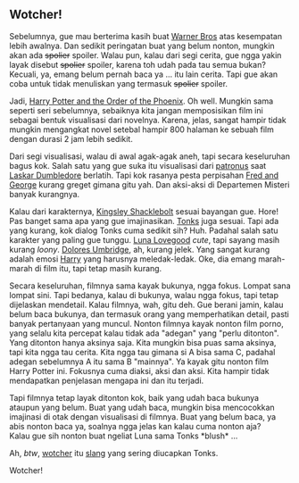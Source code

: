 ## Wotcher!

Sebelumnya, gue mau berterima kasih buat [Warner Bros](http://www.warnerbros.com) atas kesempatan lebih awalnya. Dan sedikit peringatan buat yang belum nonton, mungkin akan ada <del>spolier</del> spoiler. Walau pun, kalau dari segi cerita, gue ngga yakin layak disebut <del>spolier</del> spoiler, karena toh udah pada tau semua bukan? Kecuali, ya, emang belum pernah baca ya ... itu lain cerita. Tapi gue akan coba untuk tidak menuliskan yang termasuk <del>spolier</del> spoiler.

Jadi, [Harry Potter and the Order of the Phoenix](http://www.harrypotterorderofthephoenix.com/). Oh well. Mungkin sama seperti seri sebelumnya, sebaiknya kita jangan memposisikan film ini sebagai bentuk visualisasi dari novelnya. Karena, jelas, sangat hampir tidak mungkin mengangkat novel setebal hampir 800 halaman ke sebuah film dengan durasi 2 jam lebih sedikit.

Dari segi visualisasi, walau di awal agak-agak aneh, tapi secara keseluruhan bagus kok. Salah satu yang gue suka itu visualisasi dari [patronus](http://en.wikipedia.org/wiki/Patronus_Charm) saat [Laskar Dumbledore](http://en.wikipedia.org/wiki/Dumbledore's_Army) berlatih. Tapi kok rasanya pesta perpisahan [Fred and George](http://en.wikipedia.org/wiki/Fred_and_George_Weasley) kurang greget gimana gitu yah. Dan aksi-aksi di Departemen Misteri banyak kurangnya.

Kalau dari karakternya, [Kingsley Shacklebolt](http://en.wikipedia.org/wiki/Kingsley_Shacklebolt) sesuai bayangan gue. Hore! Pas banget sama apa yang gue imajinasikan. [Tonks](http://en.wikipedia.org/wiki/Nymphadora_Tonks) juga sesuai. Tapi ada yang kurang, kok dialog Tonks cuma sedikit sih? Huh. Padahal salah satu karakter yang paling gue tunggu. [Luna Lovegood](http://en.wikipedia.org/wiki/Luna_Lovegood) _cute_, tapi sayang masih kurang _loony_. [Dolores Umbridge](http://en.wikipedia.org/wiki/Dolores_Umbridge), ah, kurang jelek. Yang sangat kurang adalah emosi [Harry](http://en.wikipedia.org/wiki/Harry_Potter) yang harusnya meledak-ledak. Oke, dia emang marah-marah di film itu, tapi tetap masih kurang.

Secara keseluruhan, filmnya sama kayak bukunya, ngga fokus. Lompat sana lompat sini. Tapi bedanya, kalau di bukunya, walau ngga fokus, tapi tetap dijelaskan mendetail. Kalau filmnya, wah, gitu deh. Gue berani jamin, kalau belum baca bukunya, dan termasuk orang yang memperhatikan detail, pasti banyak pertanyaan yang muncul. Nonton filmnya kayak nonton film porno, yang selalu kita percepat kalau tidak ada "adegan" yang "perlu ditonton". Yang ditonton hanya aksinya saja. Kita mungkin bisa puas sama aksinya, tapi kita  ngga tau cerita. Kita ngga tau gimana si A bisa sama C, padahal adegan sebelumnya A itu sama B "mainnya". Ya kayak gitu nonton film Harry Potter ini. Fokusnya cuma diaksi, aksi dan aksi. Kita hampir tidak mendapatkan penjelasan mengapa ini dan itu terjadi.

Tapi filmnya tetap layak ditonton kok, baik yang udah baca bukunya ataupun yang belum. Buat yang udah baca, mungkin bisa mencocokkan imajinasi di otak dengan visualisasi di filmnya. Buat yang belum baca, ya abis nonton baca ya, soalnya ngga jelas kan kalau cuma nonton aja?  
Kalau gue sih nonton buat ngeliat Luna sama Tonks \*blush\* ...

Ah, _btw_, [wotcher](http://www.urbandictionary.com/define.php?term=wotcher&defid=1058973) itu [slang](http://en.wikipedia.org/wiki/Slang) yang sering diucapkan Tonks.

Wotcher!

<!-- {"time": "2007-07-11 11:17:15", "title": "Wotcher!"} -->
